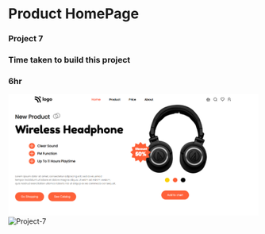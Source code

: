 # Product HomePage

### Project 7

### Time taken to build this project
### 6hr

![Project-7](./Screenshot%202022-07-30%20031819.png)
![Project-7](https://img.shields.io/badge/HTML-CSS-green)
